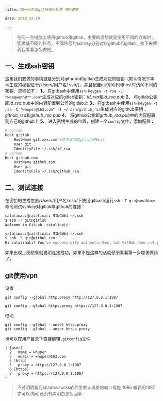 ```yaml
---
title: 同一台电脑git多帐号配置 VPN设置

date: 2018-12-19

---
```



> 在同一台电脑上使用github和gitlab，主要的思想就是使用不同的仓库时，切换成不同的账号。不同账号的sshKey分别对应github和gitlab。接下来跟着我看看怎么做吧_

## 一、生成ssh密钥

这里我们要做的事情就是分别对githubn和gitlab生成对应的密钥（默认情况下本地生成的秘钥位于/Users/用户名/.ssh/），并且配置git访问不同host时访问不同的密钥，流程如下：
 **1、** 在gitbash中使用`ssh-keygen -t rsa -C "wangwenh@**.com"`生成对应的gitlab密钥：*id_rsa*和*id_rsa.pub*
 **2、** 将gitlab公钥即*id_rsa.pub*中的内容配置到公司的gitlab上
 **3、** 在gitbash中使用`ssh-keygen -t rsa -C "whuper@163.com" -f ~/.ssh/github_rsa`生成对应的github密钥：*github_rsa*和*github_rsa.pub*
 **4、** 将github公钥即*github_rsa.pub*中的内容配置到自己的github上
 **5、** 进入密钥生成的位置，创建一个`config`文件，添加配置：

```sh
# gitlab
Host gitlab
    HostName git.xxx.com #这里填你的gitlab的Host
    User git
    IdentityFile ~/.ssh/id_rsa
# githab
Host github.com
    HostName github.com
    User git
    IdentityFile ~/.ssh/github_rsa
```

## 二、测试连接

在密钥的生成位置/Users/用户名/.ssh/下使用gitbash运行`ssh -T git@hostName`命令测试sshkey对gitlab与github的连接：

```sh
catalinaLi@catalinaLi MINGW64 ~/.ssh
$ ssh -T git@gitlab
Welcome to GitLab, catalinaLi!

catalinaLi@catalinaLi MINGW64 ~/.ssh
$ ssh -T git@github.com
Hi catalinaLi! You've successfully authenticated, but GitHub does not provide shell access.
```

如果出现上图结果就说明连接成功，如果不是这样的话就仔细看看第一步哪里做错了。

## git使用vpn

设置

	git config --global http.proxy http://127.0.0.1:1087
	
	git config --global https.proxy https://127.0.0.1:1087


取消

	git config --global --unset http.proxy
	git config --global --unset https.proxy


也可以在用户目录下直接编辑` .gitconfig `文件


	1 [user]
	  2   name = whuper
	  3   email = whuper@163.com
	  4 [http]
	  5   proxy = http://127.0.0.1:1087
	  6 [https]
	  7   proxy = https://127.0.0.1:1087
	~                                          

> 不过明明看到shadowsocks软件里默认设置的端口号是 1086
却要用1087才可以访问,还没有弄明白怎么回事







